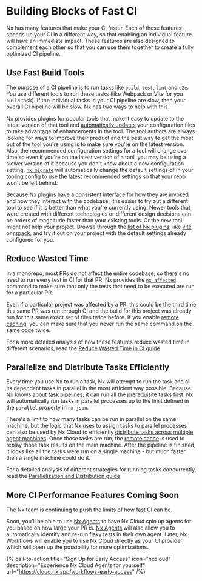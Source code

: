 # Building Blocks of Fast CI

Nx has many features that make your CI faster. Each of these features speeds up your CI in a different way, so that enabling an individual feature will have an immediate impact. These features are also designed to complement each other so that you can use them together to create a fully optimized CI pipeline.

## Use Fast Build Tools

The purpose of a CI pipeline is to run tasks like `build`, `test`, `lint` and `e2e`. You use different tools to run these tasks (like Webpack or Vite for you `build` task). If the individual tasks in your CI pipeline are slow, then your overall CI pipeline will be slow. Nx has two ways to help with this.

Nx provides plugins for popular tools that make it easy to update to the latest version of that tool and [automatically updates](/features/automate-updating-dependencies) your configuration files to take advantage of enhancements in the tool. The tool authors are always looking for ways to improve their product and the best way to get the most out of the tool you're using is to make sure you're on the latest version. Also, the recommended configuration settings for a tool will change over time so even if you're on the latest version of a tool, you may be using a slower version of it because you don't know about a new configuration setting. [`nx migrate`](/features/automate-updating-dependencies) will automatically change the default settings of in your tooling config to use the latest recommended settings so that your repo won't be left behind.

Because Nx plugins have a consistent interface for how they are invoked and how they interact with the codebase, it is easier to try out a different tool to see if it is better than what you're currently using. Newer tools that were created with different technologies or different design decisions can be orders of magnitude faster than your existing tools. Or the new tool might not help your project. Browse through the [list of Nx plugins](/plugin-registry), like [vite](/nx-api/vite) or [rspack](/nx-api/rspack), and try it out on your project with the default settings already configured for you.

## Reduce Wasted Time

In a monorepo, most PRs do not affect the entire codebase, so there's no need to run every test in CI for that PR. Nx provides the [`nx affected`](/ci/features/affected) command to make sure that only the tests that need to be executed are run for a particular PR.

Even if a particular project was affected by a PR, this could be the third time this same PR was run through CI and the build for this project was already run for this same exact set of files twice before. If you enable [remote caching](/ci/features/remote-cache), you can make sure that you never run the same command on the same code twice.

For a more detailed analysis of how these features reduce wasted time in different scenarios, read the [Reduce Wasted Time in CI guide](/ci/concepts/reduce-waste)

## Parallelize and Distribute Tasks Efficiently

Every time you use Nx to run a task, Nx will attempt to run the task and all its dependent tasks in parallel in the most efficient way possible. Because Nx knows about [task pipelines](/concepts/task-pipeline-configuration), it can run all the prerequisite tasks first. Nx will automatically run tasks in parallel processes up to the limit defined in the `parallel` property in `nx.json`.

There's a limit to how many tasks can be run in parallel on the same machine, but the logic that Nx uses to assign tasks to parallel processes can also be used by Nx Cloud to efficiently [distribute tasks across multiple agent machines](/ci/features/distribute-task-execution). Once those tasks are run, the [remote cache](/ci/features/remote-cache) is used to replay those task results on the main machine. After the pipeline is finished, it looks like all the tasks were run on a single machine - but much faster than a single machine could do it.

For a detailed analysis of different strategies for running tasks concurrently, read the [Parallelization and Distribution guide](/ci/concepts/parallelization-distribution)

## More CI Performance Features Coming Soon

The Nx team is continuing to push the limits of how fast CI can be.

Soon, you'll be able to use [Nx Agents](/ci/features/nx-agents) to have Nx Cloud spin up agents for you based on how large your PR is. [Nx Agents](/ci/features/nx-agents) will also allow you to automatically identify and re-run flaky tests in their own agent. Later, Nx Workflows will enable you to use Nx Cloud directly as your CI provider, which will open up the possibility for more optimizations.

{% call-to-action title="Sign Up for Early Access" icon="nxcloud" description="Experience Nx Cloud Agents for yourself" url="https://cloud.nx.app/workflows-early-access" /%}
